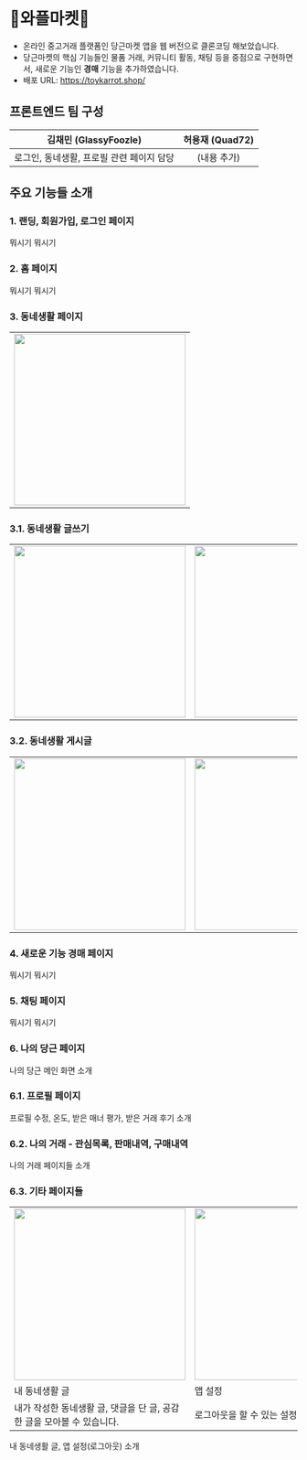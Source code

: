 # 🥕와플마켓🧇

- 온라인 중고거래 플랫폼인 당근마켓 앱을 웹 버전으로 클론코딩 해보았습니다.
- 당근마켓의 핵심 기능들인 물품 거래, 커뮤니티 활동, 채팅 등을 중점으로 구현하면서, 새로운 기능인 **경매** 기능을 추가하였습니다.
- 배포 URL: https://toykarrot.shop/

## 프론트엔드 팀 구성

|           김채민 (GlassyFoozle)           | 허용재 (Quad72) |
| :---------------------------------------: | :-------------: |
| 로그인, 동네생활, 프로필 관련 페이지 담당 |   (내용 추가)   |

## 주요 기능들 소개

### 1. 랜딩, 회원가입, 로그인 페이지

뭐시기 뭐시기

### 2. 홈 페이지

뭐시기 뭐시기

### 3. 동네생활 페이지

|                                                                                                            |
| ---------------------------------------------------------------------------------------------------------- |
| <img src ="https://github.com/user-attachments/assets/ae727622-38d7-4bb7-b129-75972db3f24f" width="300px"> |

### 3.1. 동네생활 글쓰기

|                                                                                                            |                                                                                                            |
| ---------------------------------------------------------------------------------------------------------- | ---------------------------------------------------------------------------------------------------------- |
| <img src ="https://github.com/user-attachments/assets/66a2b0e3-787e-42c0-8d67-10e7dbc3c4d8" width="300px"> | <img src ="https://github.com/user-attachments/assets/5264cc0f-4233-4de2-b913-5d7f8a94b564" width="300px"> |

### 3.2. 동네생활 게시글

|                                                                                                            |                                                                                                            |
| ---------------------------------------------------------------------------------------------------------- | ---------------------------------------------------------------------------------------------------------- |
| <img src ="https://github.com/user-attachments/assets/07429569-79f4-44ca-add6-1439be40991d" width="300px"> | <img src ="https://github.com/user-attachments/assets/8468656b-c34d-4a10-b6e3-4c6efc3b1096" width="300px"> |

### 4. **새로운 기능** 경매 페이지

뭐시기 뭐시기

### 5. 채팅 페이지

뭐시기 뭐시기

### 6. 나의 당근 페이지

나의 당근 메인 화면 소개

### 6.1. 프로필 페이지

프로필 수정, 온도, 받은 매너 평가, 받은 거래 후기 소개

### 6.2. 나의 거래 - 관심목록, 판매내역, 구매내역

나의 거래 페이지들 소개

### 6.3. 기타 페이지들

|                                                                                                            |                                        |
| ---------------------------------------------------------------------------------------------------------- | -------------------------------------- |
| <img src ="https://github.com/user-attachments/assets/d13443da-47c6-428b-9a6c-cb76f63b7504" width="300px"> | <img src ="" width="300px">            |
| 내 동네생활 글                                                                                             | 앱 설정                                |
| 내가 작성한 동네생활 글, 댓글을 단 글, 공감한 글을 모아볼 수 있습니다.                                     | 로그아웃을 할 수 있는 설정 화면입니다. |

내 동네생활 글, 앱 설정(로그아웃) 소개
